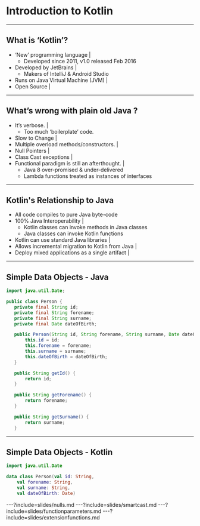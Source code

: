 # Introduction to Kotlin

---
## What is ‘Kotlin’?
- ‘New’ programming language |
  - Developed since 2011, v1.0 released Feb 2016
- Developed by JetBrains |
  * Makers of IntelliJ & Android Studio
- Runs on Java Virtual Machine (JVM) |
- Open Source |
---
## What’s wrong with plain old Java ?
* It’s verbose. |
  * Too much ‘boilerplate’ code.
* Slow to Change |
* Multiple overload methods/constructors. |
* Null Pointers |
* Class Cast exceptions |
* Functional paradigm is still an afterthought. |
  * Java 8 over-promised & under-delivered
  * Lambda functions treated as instances of interfaces
---
## Kotlin's Relationship to Java
* All code compiles to pure Java byte-code
* 100% Java Interoperability |
  * Kotlin classes can invoke methods in Java classes
  * Java classes can invoke Kotlin functions
* Kotlin can use standard Java libraries |
* Allows incremental migration to Kotlin from Java |
* Deploy mixed applications as a single artifact |
---
## Simple Data Objects - Java
```Java
import java.util.Date;

public class Person {
   private final String id;
   private final String forename;
   private final String surname;
   private final Date dateOfBirth;

   public Person(String id, String forename, String surname, Date dateOfBirth) {
       this.id = id;
       this.forename = forename;
       this.surname = surname;
       this.dateOfBirth = dateOfBirth;
   }

   public String getId() {
       return id;
   }

   public String getForename() {
       return forename;
   }

   public String getSurname() {
       return surname;
   }
```
---
## Simple Data Objects - Kotlin
```Kotlin
import java.util.Date

data class Person(val id: String,
    val forename: String,
    val surname: String,
    val dateOfBirth: Date)
```

---?include=slides/nulls.md
---?include=slides/smartcast.md
---?include=slides/functionparameters.md
---?include=slides/extensionfunctions.md


